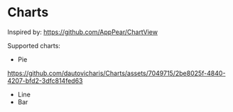 # Charts

Inspired by: https://github.com/AppPear/ChartView

Supported charts:
- Pie

https://github.com/dautovicharis/Charts/assets/7049715/2be8025f-4840-4207-bfd2-3dfc814fed63

- Line
- Bar
